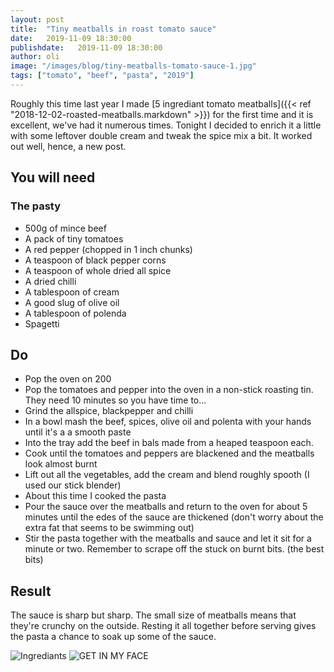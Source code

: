 ```yaml
---
layout: post
title:  "Tiny meatballs in roast tomato sauce"
date:   2019-11-09 18:30:00
publishdate:   2019-11-09 18:30:00
author: oli
image: "/images/blog/tiny-meatballs-tomato-sauce-1.jpg"
tags: ["tomato", "beef", "pasta", "2019"]
---
```


Roughly this time last year I made [5 ingrediant tomato meatballs]({{< ref "2018-12-02-roasted-meatballs.markdown" >}}) for the first time and it is excellent, we've had it numerous times.  Tonight I decided to enrich it a little with some leftover double cream and tweak the spice mix a bit.  It worked out well, hence, a new post.

## You will need

### The pasty

* 500g of mince beef
* A pack of tiny tomatoes
* A red pepper (chopped in 1 inch chunks)
* A teaspoon of black pepper corns
* A teaspoon of whole dried all spice
* A dried chilli
* A tablespoon of cream
* A good slug of olive oil
* A tablespoon of polenda
* Spagetti



## Do

* Pop the oven on 200
* Pop the tomatoes and pepper into the oven in a non-stick roasting tin.  They need 10 minutes so you have time to...
* Grind the allspice, blackpepper and chilli
* In a bowl mash the beef, spices, olive oil and polenta with your hands until it's a a smooth paste
* Into the tray add the beef in bals made from a heaped teaspoon each.
* Cook until the tomatoes and peppers are blackened and the meatballs look almost burnt
* Lift out all the vegetables, add the cream and blend roughly spooth (I used our stick blender)
* About this time I cooked the pasta
* Pour the sauce over the meatballs and return to the oven for about 5 minutes until the edes of the sauce are thickened (don't worry about the extra fat that seems to be swimming out)
* Stir the pasta together with the meatballs and sauce and let it sit for a minute or two. Remember to scrape off the stuck on burnt bits. (the best bits)

## Result

The sauce is sharp but sharp.  The small size of meatballs means that they're crunchy on the outside.  Resting it all together before serving gives the pasta a chance to soak up some of the sauce.


![Ingrediants](/images/blog/tiny-meatballs-tomato-sauce-2.jpg)
![GET IN MY FACE](/images/blog/tiny-meatballs-tomato-sauce-1.jpg)

